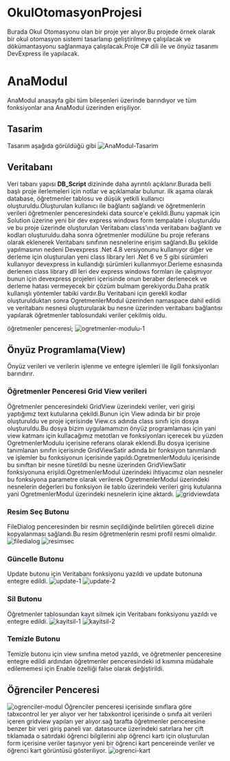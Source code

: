 # OkulOtomasyonProjesi
Burada Okul Otomasyonu olan bir proje yer alıyor.Bu projede örnek olarak bir okul otomasyon sistemi tasarlanıp geliştirilmeye çalışılacak ve dökümantasyonu sağlanmaya çalışılacak.Proje C# dili ile ve önyüz tasarımı DevExpress ile yapılacak.

# AnaModul
AnaModul anasayfa gibi tüm bileşenleri üzerinde barındıyor ve tüm fonksiyonlar ana AnaModul üzerinden erişiliyor.
## Tasarim
Tasarım aşağıda görüldüğü gibi
![AnaModul-Tasarim](./img/ana-modul-tasarimi.PNG)
## Veritabanı
Veri tabanı yapısı **DB_Script** dizininde daha ayrıntılı açıklanır.Burada belli başlı proje ilerlemeleri için notlar ve açıklamalar bulunur.
ilk aşama olarak database, öğretmenler tablosu ve düşük yetkili kullanıcı oluşturuldu.Oluşturulan kullanıcı ile bağlantı sağlandı ve öğretmenlerin verileri öğretmenler penceresindeki data source'e çekildi.Bunu yapmak için Solution üzerine yeni bir dev express windows form tempalate i oluşturuldu ve bu proje üzerinde oluşturulan Veritabanı class'ında veritabanı bağlantı ve kodları oluşturuldu.daha sonra öğretmenler modülüne bu proje referans olarak eklenerek Veritabanı sınıfının nesnelerine erişim sağlandı.Bu şekilde yapılmasının nedeni Devexpress .Net 4.8 versiyonunu kullanıyor diğer ve derleme için oluşturulan yeni class library leri .Net 6 ve 5 gibi sürümleri kullanıyor  devexpress in kullandığı sürümleri kullanmıyor.Derleme esnasında derlenen class library dll leri dev express windows formları ile çalışmıyor bunun için devexpress projeleri içerisinde onun beraber derlenecek ve derleme hatası vermeyecek bir çözüm bulmam gerekiyordu.Daha pratik kullanışlı yöntemler tabiki vardır.Bu Veritabani için gerekli kodlar oluşturulduktan sonra OgretmenlerModul üzerinden namaspace dahil edildi ve veritabanı nesnesi oluşturularak bu nesne üzerinden veritabanı bağlantısı yapılarak öğretmenler tablosundaki veriler çekilmiş oldu.

öğretmenler penceresi;
![ogretmenler-modulu-1](./img/ogretmenler-modulu-veritabani-baglanti.PNG)

## Önyüz Programlama(View)
Önyüz verileri ve verilerin işlenme ve entegre işlemleri ile ilgili fonksiyonları barındırır.
### Öğretmenler Penceresi Grid View verileri
Öğretmenler penceresindeki GridView üzerindeki veriler, veri girişi yaptığımız  text kutularına çekildi.Bunun için View adında bir bir proje oluşturuldu ve proje içerisinde View.cs adında class sınıfı için dosya oluşturuldu.Bu dosya bizim uygulamamızın önyüz programlaması için yani view katmanı için kullacağımız metotları ve fonksiyonları içerecek bu yüzden OgretmenlerModulu içerisine referans olarak eklendi.Bu dosya içerisine tanımlanan sınıfın içerisinde GridViewSatir adında bir fonksiyon tanımlandı ve işlemler bu fonksiyonun içerisinde yapıldı.OgretmenlerModulu içerisinde bu sınıftan bir nesne türetildi bu nesne üzerinden GridViewSatir fonksiyonuna erişildi.OgretmenlerModul üzerindeki ihtiyacımız olan nesneler bu fonksiyona parametre olarak verilerek OgretmenlerModul üzerindeki nesnelerin değerleri bu fonksiyon ile tablo üzerindeki verileri giriş kutularına yani OgretmenlerModul üzerindeki nesnelerin içine aktardı.
![gridviewdata](./img/gridview.PNG)

### Resim Seç Butonu
FileDialog penceresinden bir resmin seçildiğinde belirtilen göreceli dizine kopyalanması sağlandı.Bu resim öğretmenlerin resmi profil resmi olmalıdır.
![filedialog](./img/FileDialog.PNG)
![resimsec](./img/ResimSecButonu.PNG)

### Güncelle Butonu
Update butonu için Veritabanı fonksiyonu yazıldı ve update butonuna entegre edildi.
![update-1](./img/updatebutonu-1.PNG)
![update-2](./img/updatebutonu-2.PNG)

### Sil Butonu
Öğretmenler tablosundan kayıt silmek için Veritabanı fonksiyonu yazıldı ve entegre edildi.
![kayitsil-1](./img/ogretmenkayitsil-1.PNG)
![kayitsil-2](./img/ogretmenkayitsil-2.PNG)

### Temizle Butonu
Temizle butonu için view sınıfına metod yazıldı, ve öğretmenler penceresine entegre edildi ardından öğretmenler penceresindeki id kısmına müdahale edilememesi için Enable özelliği false olarak değiştirildi.

## Öğrenciler Penceresi
![ogrenciler-modul](./img/ogrenciler-modul.PNG)
Öğrenciler penceresi içerisinde sınıflara göre tabxcontrol ler yer alıyor ver her tabxkontrol içerisinde o sınıfa ait verileri içeren gridview yapıları yer alıyor.sağ tarafta öğretmenler penceresine benzer bir veri giriş paneli var. datasource üzerindeki satırlara her çift tıklamada o satırdaki öğrenci bilgilerini alıp öğrenci kartı için oluşturulan form içerisine veriler taşınıyor yeni bir öğrenci kart pencereinde veriler ve öğrenci kart görüntüsü gösteriliyor.
![ogrenci-kart](./img/ogrenci-karti.PNG)
